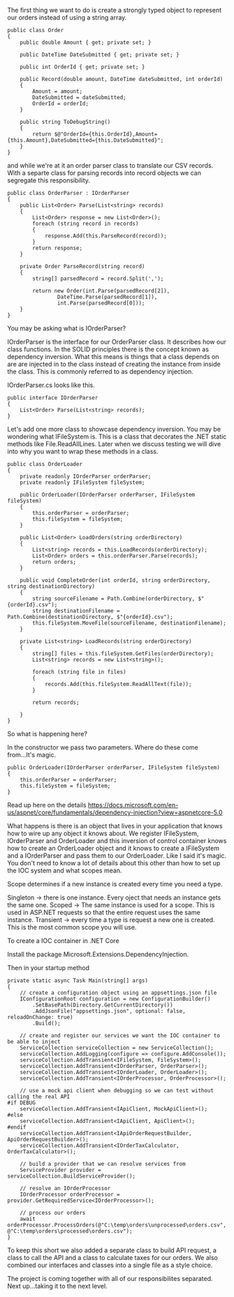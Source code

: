 ﻿The first thing we want to do is create a strongly typed object to represent our orders instead of
using a string array.

```
public class Order
{
    public double Amount { get; private set; }

    public DateTime DateSubmitted { get; private set; }

    public int OrderId { get; private set; }

    public Record(double amount, DateTime dateSubmitted, int orderId)
    {
        Amount = amount;
        DateSubmitted = dateSubmitted;
        OrderId = orderId;
    }

    public string ToDebugString()
    {
        return $@"OrderId={this.OrderId},Amount={this.Amount},DateSubmitted={this.DateSubmitted}";
    }
}
```

and while we're at it an order parser class to translate our CSV records. With a separte class
for parsing records into record objects we can segregate this responsibility. 

```
public class OrderParser : IOrderParser
{
    public List<Order> Parse(List<string> records)
    {
        List<Order> response = new List<Order>();
        foreach (string record in records)
        {
            response.Add(this.ParseRecord(record));
        }
        return response;
    }

    private Order ParseRecord(string record)
    {
        string[] parsedRecord = record.Split(',');

        return new Order(int.Parse(parsedRecord[2]),
                DateTime.Parse(parsedRecord[1]),
                int.Parse(parsedRecord[0]));
    }
}
```

You may be asking what is IOrderParser?

IOrderParser is the interface for our OrderParser class. It describes how our class functions. 
In the SOLID principles there is the concept known as dependency inversion. What this means is 
things that a class depends on are are injected in to the class instead of creating the instance from
inside the class. This is commonly referred to as dependency injection. 

IOrderParser.cs looks like this.

```
public interface IOrderParser
{
    List<Order> Parse(List<string> records);
}
```

Let's add one more class to showcase dependency inversion.
You may be wondering what IFileSystem is. This is a class that decorates the .NET static
methods like File.ReadAllLines. Later when we discuss testing we will dive into why
you want to wrap these methods in a class.

```
public class OrderLoader
{
    private readonly IOrderParser orderParser;
    private readonly IFileSystem fileSystem;

    public OrderLoader(IOrderParser orderParser, IFileSystem fileSystem)
    {
        this.orderParser = orderParser;
        this.fileSystem = fileSystem;
    }

    public List<Order> LoadOrders(string orderDirectory)
    {
        List<string> records = this.LoadRecords(orderDirectory);
        List<Order> orders = this.orderParser.Parse(records);
        return orders;
    }

    public void CompleteOrder(int orderId, string orderDirectory, string destinationDirectory)
    {
        string sourceFilename = Path.Combine(orderDirectory, $"{orderId}.csv");
        string destinationFilename = Path.Combine(destinationDirectory, $"{orderId}.csv");
        this.fileSystem.MoveFile(sourceFilename, destinationFilename);
    }

    private List<string> LoadRecords(string orderDirectory)
    {
        string[] files = this.fileSystem.GetFiles(orderDirectory);
        List<string> records = new List<string>();

        foreach (string file in files)
        {
            records.Add(this.fileSystem.ReadAllText(file));
        }

        return records;

    }
}
```
So what is happening here?

In the constructor we pass two parameters. Where do these come from...It's magic.
```
public OrderLoader(IOrderParser orderParser, IFileSystem fileSystem)
{
    this.orderParser = orderParser;
    this.fileSystem = fileSystem;
}
```
Read up here on the details https://docs.microsoft.com/en-us/aspnet/core/fundamentals/dependency-injection?view=aspnetcore-5.0

What happens is there is an object that lives in your application that knows how to wire up
any object it knows about. We register IFileSystem, IOrderParser and OrderLoader and this inversion
of control container knows how to create an OrderLoader object and it knows to create a IFileSystem
and a IOrderParser and pass them to our OrderLoader. Like I said it's magic. You don't need to know
a lot of details about this other than how to set up the IOC system and what scopes mean.

Scope determines if a new instance is created every time you need a type.

Singleton -> there is one instance. Every oject that needs an instance gets the same one.
Scoped -> The same instance is used for a scope. This is used in ASP.NET requests so that the entire
request uses the same instance.
Transient -> every time a type is request a new one is created. This is the most common scope you will use.

To create a IOC container in .NET Core

Install the package Microsoft.Extensions.DependencyInjection.

Then in your startup method
```
private static async Task Main(string[] args)
{
    // create a configuration object using an appsettings.json file
    IConfigurationRoot configuration = new ConfigurationBuilder()
        .SetBasePath(Directory.GetCurrentDirectory())
        .AddJsonFile("appsettings.json", optional: false, reloadOnChange: true)
        .Build();

    // create and register our services we want the IOC container to be able to inject
    ServiceCollection serviceCollection = new ServiceCollection();
    serviceCollection.AddLogging(configure => configure.AddConsole());
    serviceCollection.AddTransient<IFileSystem, FileSystem>();
    serviceCollection.AddTransient<IOrderParser, OrderParser>();
    serviceCollection.AddTransient<IOrderLoader, OrderLoader>();
    serviceCollection.AddTransient<IOrderProcessor, OrderProcessor>();

    // use a mock api client when debugging so we can test without calling the real API
#if DEBUG
    serviceCollection.AddTransient<IApiClient, MockApiClient>();
#else
    serviceCollection.AddTransient<IApiClient, ApiClient>();
#endif
    serviceCollection.AddTransient<IApiOrderRequestBuilder, ApiOrderRequestBuilder>();
    serviceCollection.AddTransient<IOrderTaxCalculator, OrderTaxCalculator>();
            
    // build a provider that we can resolve services from
    ServiceProvider provider = serviceCollection.BuildServiceProvider();

    // resolve an IOrderProcessor
    IOrderProcessor orderProcessor = provider.GetRequiredService<IOrderProcessor>();

    // process our orders
    await orderProcessor.ProcessOrders(@"C:\temp\orders\unprocessed\orders.csv", @"C:\temp\orders\processed\orders.csv");
}
```

To keep this short we also added a separate class to build API request, a class to call the API and
a class to calculate taxes for our orders. We also combined our interfaces and classes into a single file as
a style choice. 

The project is coming together with all of our responsibilites separated. Next up...taking it to the next level. 